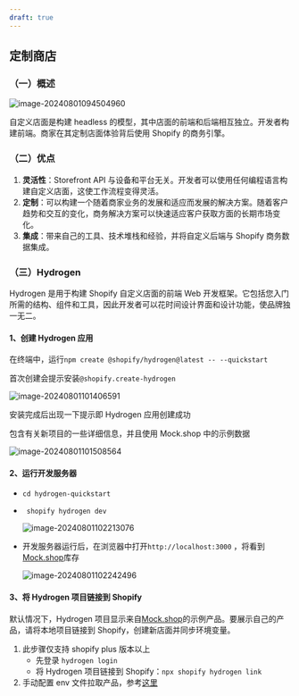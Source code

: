 ```yaml
---
draft: true
---
```


## 定制商店

### （一）概述

![image-20240801094504960](/frameworks/shopify/image-20240801094504960.png)

自定义店面是构建 headless 的模型，其中店面的前端和后端相互独立。开发者构建前端。商家在其定制店面体验背后使用 Shopify 的商务引擎。

### （二）优点

1. **灵活性**：Storefront API 与设备和平台无关。开发者可以使用任何编程语言构建自定义店面，这使工作流程变得灵活。
2. **定制**：可以构建一个随着商家业务的发展和适应而发展的解决方案。随着客户趋势和交互的变化，商务解决方案可以快速适应客户获取方面的长期市场变化。
3. **集成**：带来自己的工具、技术堆栈和经验，并将自定义后端与 Shopify 商务数据集成。

### （三）Hydrogen

Hydrogen 是用于构建 Shopify 自定义店面的前端 Web 开发框架。它包括您入门所需的结构、组件和工具，因此开发者可以花时间设计界面和设计功能，使品牌独一无二。

#### 1、创建 Hydrogen 应用

在终端中，运行`npm create @shopify/hydrogen@latest -- --quickstart`

首次创建会提示安装`@shopify.create-hydrogen`

![image-20240801101406591](/frameworks/shopify/image-20240801101406591.png)

安装完成后出现一下提示即 Hydrogen 应用创建成功

包含有关新项目的一些详细信息，并且使用 Mock.shop 中的示例数据

![image-20240801101508564](/frameworks/shopify/image-20240801101508564.png)

#### 2、运行开发服务器

- `cd hydrogen-quickstart`

- ` shopify hydrogen dev`

  ![image-20240801102213076](/frameworks/shopify/image-20240801102213076.png)

- 开发服务器运行后，在浏览器中打开`http://localhost:3000` ，将看到[Mock.shop](https://mock.shop/)库存

  ![image-20240801102242496](/frameworks/shopify/image-20240801102242496.png)

#### 3、将 Hydrogen 项目链接到 Shopify

默认情况下，Hydrogen 项目显示来自[Mock.shop](https://mock.shop/)的示例产品。要展示自己的产品，请将本地项目链接到 Shopify，创建新店面并同步环境变量。

1. 此步骤仅支持 shopify plus 版本以上
   - 先登录 `hydrogen login`
   - 将 Hydrogen 项目链接到 Shopify：`npx shopify hydrogen link`
2. 手动配置 env 文件拉取产品，参考[这里](https://stackoverflow.com/questions/78333885/shopify-npx-shopify-hydrogen-link-access-denied)

